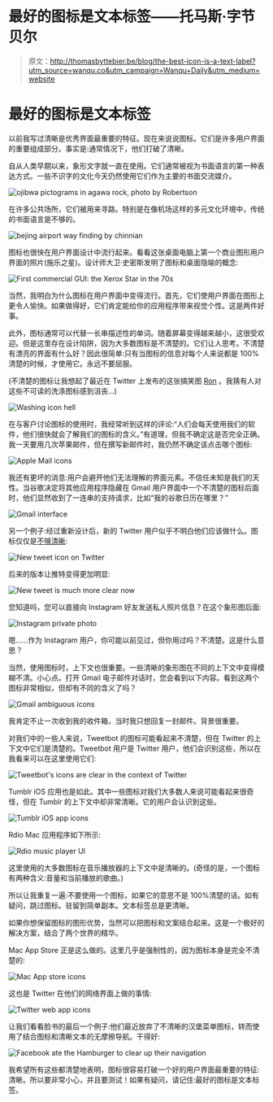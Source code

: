 # 最好的图标是文本标签——托马斯·字节贝尔

> 原文：<http://thomasbyttebier.be/blog/the-best-icon-is-a-text-label?utm_source=wanqu.co&utm_campaign=Wanqu+Daily&utm_medium=website>



# 最好的图标是文本标签

以前我写过清晰是优秀界面最重要的特征。现在来说说图标。它们是许多用户界面的重要组成部分。事实是:通常情况下，他们打破了清晰。

自从人类早期以来，象形文字就一直在使用。它们通常被视为书面语言的第一种表达方式。一些不识字的文化今天仍然使用它们作为主要的书面交流媒介。

![ojibwa pictograms in agawa rock, photo by Robertson](img/3bd953c5836df24fada7fdf969ab377c.png)

在许多公共场所，它们被用来寻路。特别是在像机场这样的多元文化环境中，传统的书面语言是不够的。

![bejing airport way finding by chinnian](img/61304abbea7d812e06bff30925021c89.png)

图标也很快在用户界面设计中流行起来。看看这张桌面电脑上第一个商业图形用户界面的照片(施乐之星)。设计师大卫·史密斯发明了图标和桌面隐喻的概念:

![First commercial GUI: the Xerox Star in the 70s](img/9d34c895e6a990b7e25ce254af43e986.png)

当然，我明白为什么图标在用户界面中变得流行。首先，它们使用户界面在图形上更令人愉快。如果做得好，它们肯定能给你的应用程序带来视觉个性。这是两件好事。

此外，图标通常可以代替一长串描述性的单词。随着屏幕变得越来越小，这很受欢迎。但是这里存在设计陷阱，因为大多数图标是不清楚的。它们让人思考。不清楚有漂亮的界面有什么好？因此很简单:只有当图标的信息对每个人来说都是 100%清楚的时候，才使用它。永远不要屈服。

(不清楚的图标让我想起了最近在 Twitter 上发布的这张搞笑图 [Ron](https://twitter.com/TechnicallyRon/status/570965607971209216) 。我猜有人对这些不可读的洗涤图标感到沮丧…)

![Washing icon hell](img/537433bf85fd44ee663b01d1d6448740.png)

在与客户讨论图标的使用时，我经常听到这样的评论:“人们会每天使用我们的软件，他们很快就会了解我们的图标的含义。”有道理，但我不确定这是否完全正确。我一天要用几次苹果邮件，但在撰写新邮件时，我仍然不确定该点击哪个图标:

![Apple Mail icons](img/855448b9e4ad244aba729a968b5e08bd.png)

我还有更坏的消息:用户会避开他们无法理解的界面元素。不信任未知是我们的天性。当谷歌决定将其他应用程序隐藏在 Gmail 用户界面中一个不清楚的图标后面时，他们显然收到了一连串的支持请求，比如“我的谷歌日历在哪里？”

![Gmail interface](img/12ad37362d50a2138120bf5defe3847f.png)

另一个例子:经过重新设计后，新的 Twitter 用户似乎不明白他们应该做什么。图标仅仅是[不够清晰](http://99designs.com/designer-blog/2014/01/15/7-unbreakable-laws-of-user-interface-design/):

![New tweet icon on Twitter](img/f5078b1178628e492e60458326fce1c8.png)

后来的版本让推特变得更加明显:

![New tweet is much more clear now](img/eb62fb905f0468aeaa4a472cff00f92f.png)

您知道吗，您可以直接向 Instagram 好友发送私人照片信息？在这个象形图后面:

![Instagram private photo](img/409dd36d3668aec594a1b31b25b0cdcc.png)

嗯……作为 Instagram 用户，你可能以前见过，但你用过吗？不清楚。这是什么意思？

当然，使用图标时，上下文也很重要。一些清晰的象形图在不同的上下文中变得模糊不清。小心点。打开 Gmail 电子邮件对话时，您会看到以下内容。看到这两个图标非常相似，但却有不同的含义了吗？

![Gmail ambiguous icons](img/2352d5e4a2f3428dc5abf9ca21ff081c.png)

我肯定不止一次收到我的收件箱，当时我只想回复一封邮件。背景很重要。

对我们中的一些人来说，Tweetbot 的图标可能看起来不清楚，但在 Twitter 的上下文中它们是清楚的。Tweetbot 用户是 Twitter 用户，他们会识别这些，所以在我看来可以在这里使用它们:

![Tweetbot's icons are clear in the context of Twitter](img/2d43d1e30d45e5336e6246e45460fe78.png)

Tumblr iOS 应用也是如此。其中一些图标对我们大多数人来说可能看起来很奇怪，但在 Tumblr 的上下文中却非常清晰。它的用户会认识到这些。

![Tumblr iOS app icons](img/8888c7ef88c4b7f68093a373b93b9f45.png)

Rdio Mac 应用程序如下所示:

![Rdio music player UI](img/1cadff1f904dc13070e18ba7d20b9f36.png)

这里使用的大多数图标在音乐播放器的上下文中是清晰的。(奇怪的是，一个图标有两种含义:音量和当前播放的歌曲。)

所以让我重复一遍:不要使用一个图标，如果它的意思不是 100%清楚的话。如有疑问，跳过图标。驻留到简单副本。文本标签总是更清晰。

如果你想保留图标的图形优势，当然可以把图标和文案结合起来。这是一个极好的解决方案，结合了两个世界的精华。

Mac App Store 正是这么做的。这里几乎是强制性的，因为图标本身是完全不清楚的:

![Mac App store icons](img/efa2aa3db0b70821cdba8dc110a45934.png)

这也是 Twitter 在他们的网络界面上做的事情:

![Twitter web app icons](img/eeeb1dce3978327de00585690da99d70.png)

让我们看看脸书的最后一个例子:他们最近放弃了不清晰的汉堡菜单图标，转而使用了结合图标和清晰文本的无摩擦导航。干得好:

![Facebook ate the Hamburger to clear up their navigation](img/63800d63d41e68c341cb9521d1b5c168.png)

我希望所有这些都清楚地表明，图标很容易打破一个好的用户界面最重要的特征:清晰。所以要非常小心，并且要测试！如果有疑问，请记住:最好的图标是文本标签。

